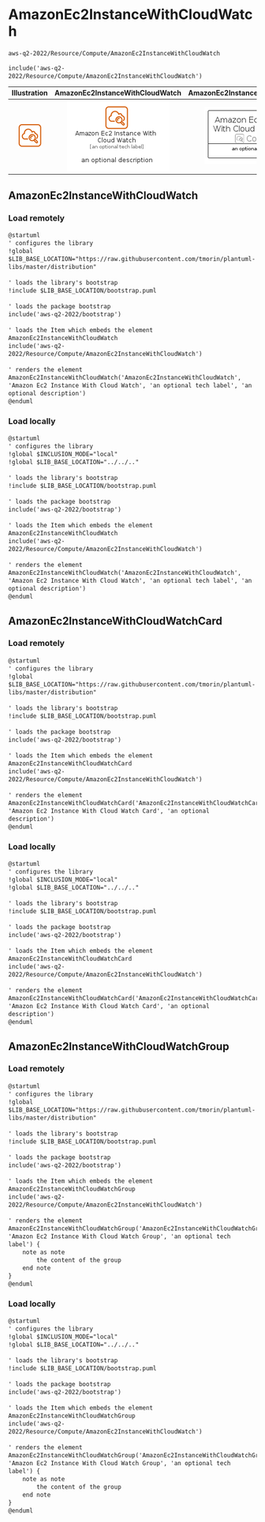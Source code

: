 # AmazonEc2InstanceWithCloudWatch


```text
aws-q2-2022/Resource/Compute/AmazonEc2InstanceWithCloudWatch
```

```text
include('aws-q2-2022/Resource/Compute/AmazonEc2InstanceWithCloudWatch')
```



| Illustration | AmazonEc2InstanceWithCloudWatch | AmazonEc2InstanceWithCloudWatchCard | AmazonEc2InstanceWithCloudWatchGroup |
| :---: | :---: | :---: | :---: |
| ![illustration for Illustration](../../../aws-q2-2022/Resource/Compute/AmazonEc2InstanceWithCloudWatch.png) | ![illustration for AmazonEc2InstanceWithCloudWatch](../../../aws-q2-2022/Resource/Compute/AmazonEc2InstanceWithCloudWatch.Local.png) | ![illustration for AmazonEc2InstanceWithCloudWatchCard](../../../aws-q2-2022/Resource/Compute/AmazonEc2InstanceWithCloudWatchCard.Local.png) | ![illustration for AmazonEc2InstanceWithCloudWatchGroup](../../../aws-q2-2022/Resource/Compute/AmazonEc2InstanceWithCloudWatchGroup.Local.png) |




## AmazonEc2InstanceWithCloudWatch

### Load remotely
```plantuml
@startuml
' configures the library
!global $LIB_BASE_LOCATION="https://raw.githubusercontent.com/tmorin/plantuml-libs/master/distribution"

' loads the library's bootstrap
!include $LIB_BASE_LOCATION/bootstrap.puml

' loads the package bootstrap
include('aws-q2-2022/bootstrap')

' loads the Item which embeds the element AmazonEc2InstanceWithCloudWatch
include('aws-q2-2022/Resource/Compute/AmazonEc2InstanceWithCloudWatch')

' renders the element
AmazonEc2InstanceWithCloudWatch('AmazonEc2InstanceWithCloudWatch', 'Amazon Ec2 Instance With Cloud Watch', 'an optional tech label', 'an optional description')
@enduml
```

### Load locally
```plantuml
@startuml
' configures the library
!global $INCLUSION_MODE="local"
!global $LIB_BASE_LOCATION="../../.."

' loads the library's bootstrap
!include $LIB_BASE_LOCATION/bootstrap.puml

' loads the package bootstrap
include('aws-q2-2022/bootstrap')

' loads the Item which embeds the element AmazonEc2InstanceWithCloudWatch
include('aws-q2-2022/Resource/Compute/AmazonEc2InstanceWithCloudWatch')

' renders the element
AmazonEc2InstanceWithCloudWatch('AmazonEc2InstanceWithCloudWatch', 'Amazon Ec2 Instance With Cloud Watch', 'an optional tech label', 'an optional description')
@enduml
```

## AmazonEc2InstanceWithCloudWatchCard

### Load remotely
```plantuml
@startuml
' configures the library
!global $LIB_BASE_LOCATION="https://raw.githubusercontent.com/tmorin/plantuml-libs/master/distribution"

' loads the library's bootstrap
!include $LIB_BASE_LOCATION/bootstrap.puml

' loads the package bootstrap
include('aws-q2-2022/bootstrap')

' loads the Item which embeds the element AmazonEc2InstanceWithCloudWatchCard
include('aws-q2-2022/Resource/Compute/AmazonEc2InstanceWithCloudWatch')

' renders the element
AmazonEc2InstanceWithCloudWatchCard('AmazonEc2InstanceWithCloudWatchCard', 'Amazon Ec2 Instance With Cloud Watch Card', 'an optional description')
@enduml
```

### Load locally
```plantuml
@startuml
' configures the library
!global $INCLUSION_MODE="local"
!global $LIB_BASE_LOCATION="../../.."

' loads the library's bootstrap
!include $LIB_BASE_LOCATION/bootstrap.puml

' loads the package bootstrap
include('aws-q2-2022/bootstrap')

' loads the Item which embeds the element AmazonEc2InstanceWithCloudWatchCard
include('aws-q2-2022/Resource/Compute/AmazonEc2InstanceWithCloudWatch')

' renders the element
AmazonEc2InstanceWithCloudWatchCard('AmazonEc2InstanceWithCloudWatchCard', 'Amazon Ec2 Instance With Cloud Watch Card', 'an optional description')
@enduml
```

## AmazonEc2InstanceWithCloudWatchGroup

### Load remotely
```plantuml
@startuml
' configures the library
!global $LIB_BASE_LOCATION="https://raw.githubusercontent.com/tmorin/plantuml-libs/master/distribution"

' loads the library's bootstrap
!include $LIB_BASE_LOCATION/bootstrap.puml

' loads the package bootstrap
include('aws-q2-2022/bootstrap')

' loads the Item which embeds the element AmazonEc2InstanceWithCloudWatchGroup
include('aws-q2-2022/Resource/Compute/AmazonEc2InstanceWithCloudWatch')

' renders the element
AmazonEc2InstanceWithCloudWatchGroup('AmazonEc2InstanceWithCloudWatchGroup', 'Amazon Ec2 Instance With Cloud Watch Group', 'an optional tech label') {
    note as note
        the content of the group
    end note
}
@enduml
```

### Load locally
```plantuml
@startuml
' configures the library
!global $INCLUSION_MODE="local"
!global $LIB_BASE_LOCATION="../../.."

' loads the library's bootstrap
!include $LIB_BASE_LOCATION/bootstrap.puml

' loads the package bootstrap
include('aws-q2-2022/bootstrap')

' loads the Item which embeds the element AmazonEc2InstanceWithCloudWatchGroup
include('aws-q2-2022/Resource/Compute/AmazonEc2InstanceWithCloudWatch')

' renders the element
AmazonEc2InstanceWithCloudWatchGroup('AmazonEc2InstanceWithCloudWatchGroup', 'Amazon Ec2 Instance With Cloud Watch Group', 'an optional tech label') {
    note as note
        the content of the group
    end note
}
@enduml
```

